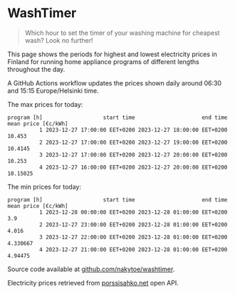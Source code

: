 
# WashTimer

> Which hour to set the timer of your washing machine for cheapest wash? Look no further!

This page shows the periods for highest and lowest electricity prices in Finland 
for running home appliance programs of different lengths throughout the day. 

A GitHub Actions workflow updates the prices shown daily around 06:30 and 15:15 Europe/Helsinki time.

The max prices for today:

	program [h]                   start time                     end time mean price [€c/kWh]
	          1 2023-12-27 17:00:00 EET+0200 2023-12-27 18:00:00 EET+0200              10.453
	          2 2023-12-27 17:00:00 EET+0200 2023-12-27 19:00:00 EET+0200             10.4145
	          3 2023-12-27 17:00:00 EET+0200 2023-12-27 20:00:00 EET+0200              10.253
	          4 2023-12-27 16:00:00 EET+0200 2023-12-27 20:00:00 EET+0200            10.15025

The min prices for today:

	program [h]                   start time                     end time mean price [€c/kWh]
	          1 2023-12-28 00:00:00 EET+0200 2023-12-28 01:00:00 EET+0200                 3.9
	          2 2023-12-27 23:00:00 EET+0200 2023-12-28 01:00:00 EET+0200               4.016
	          3 2023-12-27 22:00:00 EET+0200 2023-12-28 01:00:00 EET+0200            4.330667
	          4 2023-12-27 21:00:00 EET+0200 2023-12-28 01:00:00 EET+0200             4.94475


Source code available at [github.com/nakytoe/washtimer](https://github.com/nakytoe/washtimer).

Electricity prices retrieved from [porssisahko.net](https://porssisahko.net/api) open API.
